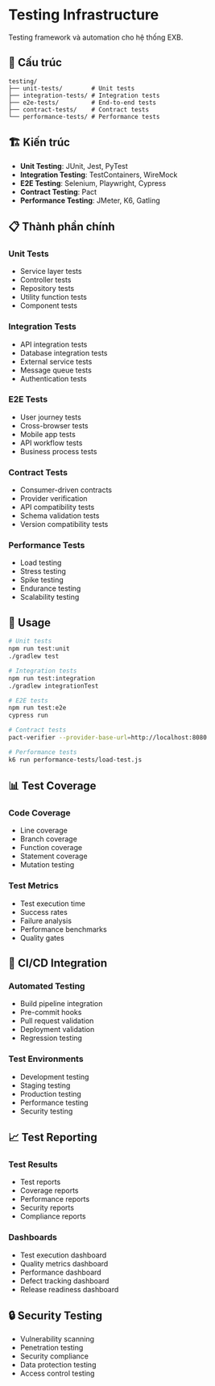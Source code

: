 # Testing Infrastructure

Testing framework và automation cho hệ thống EXB.

## 📁 Cấu trúc

```
testing/
├── unit-tests/        # Unit tests
├── integration-tests/ # Integration tests
├── e2e-tests/         # End-to-end tests
├── contract-tests/    # Contract tests
└── performance-tests/ # Performance tests
```

## 🏗️ Kiến trúc

- **Unit Testing**: JUnit, Jest, PyTest
- **Integration Testing**: TestContainers, WireMock
- **E2E Testing**: Selenium, Playwright, Cypress
- **Contract Testing**: Pact
- **Performance Testing**: JMeter, K6, Gatling

## 📋 Thành phần chính

### Unit Tests
- Service layer tests
- Controller tests
- Repository tests
- Utility function tests
- Component tests

### Integration Tests
- API integration tests
- Database integration tests
- External service tests
- Message queue tests
- Authentication tests

### E2E Tests
- User journey tests
- Cross-browser tests
- Mobile app tests
- API workflow tests
- Business process tests

### Contract Tests
- Consumer-driven contracts
- Provider verification
- API compatibility tests
- Schema validation tests
- Version compatibility tests

### Performance Tests
- Load testing
- Stress testing
- Spike testing
- Endurance testing
- Scalability testing

## 🚀 Usage

```bash
# Unit tests
npm run test:unit
./gradlew test

# Integration tests
npm run test:integration
./gradlew integrationTest

# E2E tests
npm run test:e2e
cypress run

# Contract tests
pact-verifier --provider-base-url=http://localhost:8080

# Performance tests
k6 run performance-tests/load-test.js
```

## 📊 Test Coverage

### Code Coverage
- Line coverage
- Branch coverage
- Function coverage
- Statement coverage
- Mutation testing

### Test Metrics
- Test execution time
- Success rates
- Failure analysis
- Performance benchmarks
- Quality gates

## 🔄 CI/CD Integration

### Automated Testing
- Build pipeline integration
- Pre-commit hooks
- Pull request validation
- Deployment validation
- Regression testing

### Test Environments
- Development testing
- Staging testing
- Production testing
- Performance testing
- Security testing

## 📈 Test Reporting

### Test Results
- Test reports
- Coverage reports
- Performance reports
- Security reports
- Compliance reports

### Dashboards
- Test execution dashboard
- Quality metrics dashboard
- Performance dashboard
- Defect tracking dashboard
- Release readiness dashboard

## 🔒 Security Testing

- Vulnerability scanning
- Penetration testing
- Security compliance
- Data protection testing
- Access control testing

